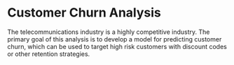 # Customer Churn Analysis

The telecommunications industry is a highly competitive industry. The primary goal of this analysis is to develop a model for predicting customer churn, which can be used to target high risk customers with discount codes or other retention strategies.
